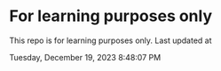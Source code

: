 # For learning purposes only
This repo is for learning purposes only.
Last updated at

Tuesday, December 19, 2023 8:48:07 PM

